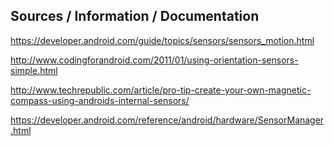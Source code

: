 ## Sources / Information / Documentation

https://developer.android.com/guide/topics/sensors/sensors_motion.html

http://www.codingforandroid.com/2011/01/using-orientation-sensors-simple.html

http://www.techrepublic.com/article/pro-tip-create-your-own-magnetic-compass-using-androids-internal-sensors/

https://developer.android.com/reference/android/hardware/SensorManager.html